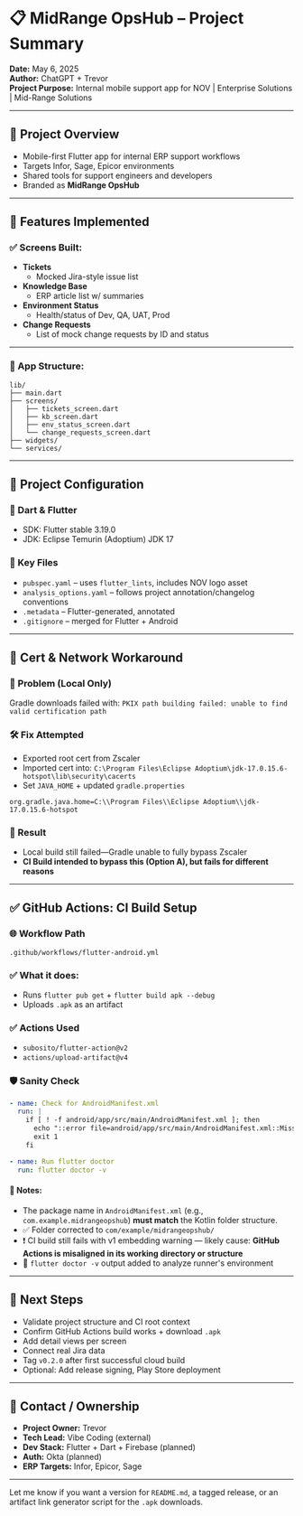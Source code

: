 # 📋 MidRange OpsHub – Project Summary

**Date:** May 6, 2025\
**Author:** ChatGPT + Trevor\
**Project Purpose:** Internal mobile support app for NOV | Enterprise Solutions | Mid-Range Solutions

---

## 🧭 Project Overview

- Mobile-first Flutter app for internal ERP support workflows
- Targets Infor, Sage, Epicor environments
- Shared tools for support engineers and developers
- Branded as **MidRange OpsHub**

---

## 📱 Features Implemented

### ✅ Screens Built:

- **Tickets**
  - Mocked Jira-style issue list
- **Knowledge Base**
  - ERP article list w/ summaries
- **Environment Status**
  - Health/status of Dev, QA, UAT, Prod
- **Change Requests**
  - List of mock change requests by ID and status

---

### 🧱 App Structure:

```
lib/
├── main.dart
├── screens/
│   ├── tickets_screen.dart
│   ├── kb_screen.dart
│   ├── env_status_screen.dart
│   └── change_requests_screen.dart
├── widgets/
└── services/
```

---

## 🧰 Project Configuration

### 🔧 Dart & Flutter

- SDK: Flutter stable 3.19.0
- JDK: Eclipse Temurin (Adoptium) JDK 17

### 🧾 Key Files

- `pubspec.yaml` – uses `flutter_lints`, includes NOV logo asset
- `analysis_options.yaml` – follows project annotation/changelog conventions
- `.metadata` – Flutter-generated, annotated
- `.gitignore` – merged for Flutter + Android

---

## 🔐 Cert & Network Workaround

### 🧱 Problem (Local Only)

Gradle downloads failed with: `PKIX path building failed: unable to find valid certification path`

### 🛠 Fix Attempted

- Exported root cert from Zscaler
- Imported cert into: `C:\Program Files\Eclipse Adoptium\jdk-17.0.15.6-hotspot\lib\security\cacerts`
- Set `JAVA_HOME` + updated `gradle.properties`

```properties
org.gradle.java.home=C:\\Program Files\\Eclipse Adoptium\\jdk-17.0.15.6-hotspot
```

### 🚫 Result

- Local build still failed—Gradle unable to fully bypass Zscaler
- **CI Build intended to bypass this (Option A), but fails for different reasons**

---

## ✅ GitHub Actions: CI Build Setup

### 🌐 Workflow Path

`.github/workflows/flutter-android.yml`

### ✅ What it does:

- Runs `flutter pub get` + `flutter build apk --debug`
- Uploads `.apk` as an artifact

### ✅ Actions Used

- `subosito/flutter-action@v2`
- `actions/upload-artifact@v4`  <!-- Updated to v4 to fix deprecated v3 issue -->

### 🛡️ Sanity Check

<!-- File: .github/workflows/flutter-android.yml -->
<!-- CHANGELOG:
     [2025-05-06] Added pre-check for AndroidManifest.xml to fail fast if missing.
     [2025-05-06] Discovered manifest build failure due to Kotlin package path mismatch.
     [2025-05-06] CI build fails despite v2 embedding due to project root misalignment or misconfiguration.
     [2025-05-06] Added `flutter doctor -v` debug step to inspect environment during CI. -->

```yaml
- name: Check for AndroidManifest.xml
  run: |
    if [ ! -f android/app/src/main/AndroidManifest.xml ]; then
      echo "::error file=android/app/src/main/AndroidManifest.xml::Missing AndroidManifest.xml. Ensure android/ folder is committed."
      exit 1
    fi

- name: Run flutter doctor
  run: flutter doctor -v
```

#### 📌 Notes:
- The package name in `AndroidManifest.xml` (e.g., `com.example.midrangeopshub`) **must match** the Kotlin folder structure.
- ✅ Folder corrected to `com/example/midrangeopshub/`
- ❗ CI build still fails with v1 embedding warning — likely cause: **GitHub Actions is misaligned in its working directory or structure**
- 🧪 `flutter doctor -v` output added to analyze runner's environment

---

## 🚀 Next Steps

- Validate project structure and CI root context
- Confirm GitHub Actions build works + download `.apk`
- Add detail views per screen
- Connect real Jira data
- Tag `v0.2.0` after first successful cloud build
- Optional: Add release signing, Play Store deployment

---

## 🧭 Contact / Ownership

- **Project Owner:** Trevor  
- **Tech Lead:** Vibe Coding (external)  
- **Dev Stack:** Flutter + Dart + Firebase (planned)  
- **Auth:** Okta (planned)  
- **ERP Targets:** Infor, Epicor, Sage

---

Let me know if you want a version for `README.md`, a tagged release, or an artifact link generator script for the `.apk` downloads.